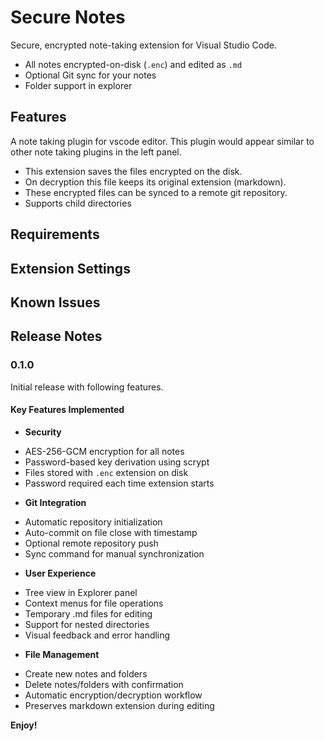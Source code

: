 # Secure Notes

Secure, encrypted note-taking extension for Visual Studio Code.  
- All notes encrypted-on-disk (`.enc`) and edited as `.md`
- Optional Git sync for your notes
- Folder support in explorer

## Features
A note taking plugin for vscode editor. This plugin would appear similar to other note taking plugins in the left panel.
* This extension saves the files encrypted on the disk.
* On decryption this file keeps its original extension (markdown).
* These encrypted files can be synced to a remote git repository.
* Supports child directories

## Requirements


## Extension Settings


## Known Issues


## Release Notes

### 0.1.0

Initial release with following features.

#### **Key Features Implemented**

*  **Security**
- AES-256-GCM encryption for all notes
- Password-based key derivation using scrypt
- Files stored with `.enc` extension on disk
- Password required each time extension starts

*  **Git Integration**
- Automatic repository initialization
- Auto-commit on file close with timestamp
- Optional remote repository push
- Sync command for manual synchronization

*  **User Experience**
- Tree view in Explorer panel
- Context menus for file operations
- Temporary .md files for editing
- Support for nested directories
- Visual feedback and error handling

*  **File Management**
- Create new notes and folders
- Delete notes/folders with confirmation
- Automatic encryption/decryption workflow
- Preserves markdown extension during editing

**Enjoy!**
